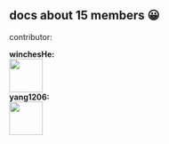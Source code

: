<h2>docs about 15 members 😀</h2>

contributor:

<div style="display:flex">
<b>winchesHe: <b/>
<div><img style="height:60px" src="https://avatars.githubusercontent.com/u/96854855?s=40&v=4"></div>
<b>yang1206: </b>
<div><img style="height:60px" src="https://avatars.githubusercontent.com/u/28709596?s=70&v=4"></div>
</div
